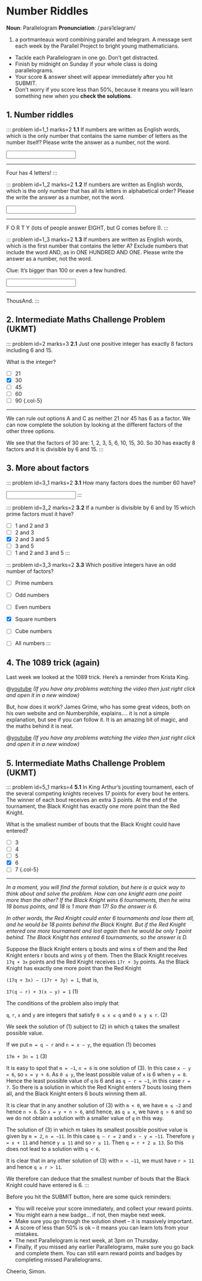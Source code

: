 # Number Riddles

<div class="dictionary">

__Noun__: Parallelogram
__Pronunciation__: /ˌparəˈlɛləɡram/

1. a portmanteaux word combining parallel and telegram. A message sent each
week by the Parallel Project to bright young mathematicians.

</div>

*	Tackle each Parallelogram in one go. Don’t get distracted.
*	Finish by midnight on Sunday if your whole class is doing parallelograms.
*	Your score & answer sheet will appear immediately after you hit SUBMIT.
*	Don’t worry if you score less than 50%, because it means you will learn something new when you __check the solutions__.


## 1. Number riddles

::: problem id=1_1 marks=2
__1.1__ If numbers are written as English words, which is the only number that contains the same number of letters as the number itself? Please write the answer as a number, not the word.

<input solution="4"/>

---

Four has 4 letters!
:::

::: problem id=1_2 marks=2
__1.2__ If numbers are written as English words, which is the only number that has all its letters in alphabetical order? Please the write the answer as a number, not the word.

<input solution="40"/>

---

F O R T Y (lots of people answer EIGHT, but G comes before I).
:::

::: problem id=1_3 marks=2
__1.3__ If numbers are written as English words, which is the first number that contains the letter A? Exclude numbers that include the word AND, as in ONE HUNDRED AND ONE. Please write the answer as a number, not the word.

Clue: It’s bigger than 100 or even a few hundred.

<input solution="1,000"/>

---

ThousAnd.
:::


## 2. Intermediate Maths Challenge Problem (UKMT)
<!--- 2014 (7) --->

::: problem id=2 marks=3
__2.1__ Just one positive integer has exactly 8 factors including 6 and 15.  

What is the integer?

* [ ] 21
* [x] 30
* [ ] 45
* [ ] 60
* [ ] 90
{.col-5}

---

We can rule out options A and C as neither 21 nor 45 has 6 as a factor. We can now complete the solution by looking at the different factors of the other three options.  

We see that the factors of 30 are: 1, 2, 3, 5, 6, 10, 15, 30. So 30 has exactly 8 factors and it is divisible by 6 and 15.
:::


## 3. More about factors

::: problem id=3_1 marks=2
__3.1__ How many factors does the number 60 have?

<input solution="12"/>
:::

::: problem id=3_2 marks=2
__3.2__ If a number is divisible by 6 and by 15 which prime factors must it have?

* [ ] 1 and 2 and 3
* [ ] 2 and 3
* [x] 2 and 3 and 5
* [ ] 3 and 5
* [ ] 1 and 2 and 3 and 5
:::

::: problem id=3_3 marks=2
__3.3__ Which positive integers have an odd number of factors?

* [ ] Prime numbers
* [ ] Odd numbers
* [ ] Even numbers
* [x] Square numbers
* [ ] Cube numbers
* [ ] All numbers
:::


## 4. The 1089 trick (again)

Last week we looked at the 1089 trick. Here’s a reminder from Krista King.

@[youtube](rNInNmcgAiY?rel=0) _(If you have any problems watching the video then just right click and open it in a new window)_

But, how does it work? James Grime, who has some great videos, both on his own website and on Numberphile, explains…. it is not a simple explanation, but see if you can follow it. It is an amazing bit of magic, and the maths behind it is neat.

@[youtube](ee0xnIywEqk?rel=0) _(If you have any problems watching the video then just right click and open it in a new window)_


## 5. Intermediate Maths Challenge Problem (UKMT)
<!--- 2014 (21) --->

::: problem id=5_1 marks=4
__5.1__ In King Arthur’s jousting tournament, each of the several competing knights receives 17 points for every bout he enters. The winner of each bout receives an extra 3 points. At the end of the tournament, the Black Knight has exactly one more point than the Red Knight.  

What is the smallest number of bouts that the Black Knight could have entered?

* [ ] 3
* [ ] 4
* [ ] 5
* [x] 6
* [ ] 7
{.col-5}

---

_In a moment, you will find the formal solution, but here is a quick way to think about and solve the problem. How can one knight earn one point more than the other? If the Black Knight wins 6 tournaments, then he wins 18 bonus points, and 18 is 1 more than 17! So the answer is 6._

_In other words, the Red Knight could enter 6 tournaments and lose them all, and he would be 18 points behind the Black Knight. But if the Red Knight entered one more tournament and lost again then he would be only 1 point behind. The Black Knight has entered 6 tournaments, so the answer is D._

Suppose the Black Knight enters q bouts and wins x of them and the Red Knight enters r bouts and wins y of them. Then the Black Knight receives `17q + 3x` points and the Red Knight receives `17r + 3y` points. As the Black Knight has exactly one more point than the Red Knight  

`(17q + 3x) − (17r + 3y) = 1`, that is,  

`17(q − r) + 3(x − y) = 1` (1)  

The conditions of the problem also imply that  

`q`, `r`, `x` and `y` are integers that satisfy `0 ≤ x ≤ q` and `0 ≤ y ≤ r`. (2)  

We seek the solution of (1) subject to (2) in which q takes the smallest possible value.  

If we put `m = q − r` and `n = x − y`, the equation (1) becomes  

`17m + 3n = 1` (3)  

It is easy to spot that `m = −1`, `n = 6` is one solution of (3). In this case `x − y = 6`, so `x = y + 6`. As `0 ≤ y`, the least possible value of `x` is 6 when `y = 0`. Hence the least possible value of `q` is 6 and as `q − r = −1`, in this case `r = 7`. So there is a solution in which the Red Knight enters 7 bouts losing them all, and the Black Knight enters 6 bouts winning them all.  

It is clear that in any another solution of (3) with `m < 0`, we have `m ≤ −2` and hence `n > 6`. So `x = y + n > 6`, and hence, as `q ≥ x`, we have `q > 6` and so we do not obtain a solution with a smaller value of `q` in this way.  

The solution of (3) in which m takes its smallest possible positive value is given by `m = 2`, `n = −11`. In this case `q − r = 2` and `x − y = −11`. Therefore `y = x + 11` and hence `y ≥ 11` and so `r ≥ 11`. Then `q = r + 2 ≥ 13`. So this does not lead to a solution with `q < 6`.  

It is clear that in any other solution of (3) with `n < −11`, we must have `r > 11` and hence `q ≥ r > 11`.  

We therefore can deduce that the smallest number of bouts that the Black Knight could have entered is 6.
:::


Before you hit the SUBMIT button, here are some quick reminders:

*	You will receive your score immediately, and collect your reward points.
*	You might earn a new badge... if not, then maybe next week.
*	Make sure you go through the solution sheet – it is massively important.
*	A score of less than 50% is ok – it means you can learn lots from your mistakes.
*	The next Parallelogram is next week, at 3pm on Thursday.
*	Finally, if you missed any earlier Parallelograms, make sure you go back and complete them. You can still earn reward points and badges by completing missed Parallelograms.

Cheerio,
Simon.
